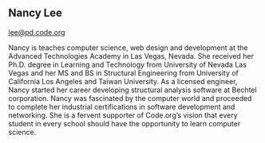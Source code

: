 ## Nancy Lee

[lee@pd.code.org](mailto:lee@pd.code.org)

Nancy is teaches computer science, web design and development at the Advanced Technologies Academy in Las Vegas, Nevada. She received her Ph.D. degree in Learning and Technology from University of Nevada Las Vegas and her MS and BS in Structural Engineering from University of California Los Angeles and Taiwan University. As a licensed engineer, Nancy started her career developing structural analysis software at Bechtel corporation. Nancy was fascinated by the computer world and proceeded to complete her industrial certifications in software development and networking. She is a fervent supporter of Code.org’s vision that every student in every school should have the opportunity to learn computer science.

